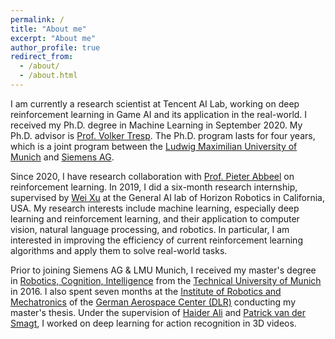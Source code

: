 ```yaml
---
permalink: /
title: "About me"
excerpt: "About me"
author_profile: true
redirect_from: 
  - /about/
  - /about.html
---
```


I am currently a research scientist at Tencent AI Lab, working on deep reinforcement learning in Game AI and its application in the real-world. I received my Ph.D. degree in Machine Learning in September 2020. 
My Ph.D. advisor is [Prof. Volker Tresp](http://www.dbs.ifi.lmu.de/~tresp). 
The Ph.D. program lasts for four years, which is a joint program between the [Ludwig Maximilian University of Munich](https://www.mathematik-informatik-statistik.uni-muenchen.de/index.html) and [Siemens AG](http://www.siemens.com).
<!-- at the [Research Group Machine Intelligence](https://www.siemens.com/innovation/en/home/pictures-of-the-future/digitalization-and-software/autonomous-systems-munich-hackathon.html) of [Siemens Corporate Technology](https://www.siemens.com/global/en/home/company/innovation/corporate-technology.html).  -->
Since 2020, I have research collaboration with [Prof. Pieter Abbeel](http://people.eecs.berkeley.edu/~pabbeel/) on reinforcement learning.
In 2019, I did a six-month research internship, supervised by [Wei Xu](https://www.linkedin.com/in/emailweixu) at the General AI lab of Horizon Robotics in California, USA. My research interests include machine learning, especially deep learning and reinforcement learning, and their application to computer vision, natural language processing, and robotics. In particular, I am interested in improving the efficiency of current reinforcement learning algorithms and apply them to solve real-world tasks.

Prior to joining Siemens AG & LMU Munich, I received my master's degree in [Robotics, Cognition, Intelligence](https://www.in.tum.de/en/for-prospective-students/masters-programs/robotics-cognition-intelligence-msc/) from the [Technical University of Munich](https://www.tum.de) in 2016. I also spent seven months at the [Institute of Robotics and Mechatronics](https://www.dlr.de/rm/en/) of the [German Aerospace Center (DLR)](https://www.dlr.de/dlr/en/) conducting my master's thesis. Under the supervision of [Haider Ali](https://www.linkedin.com/in/dr-haider-ali-ab6b76b) and [Patrick van der Smagt](https://www.linkedin.com/in/smagt), I worked on deep learning for action recognition in 3D videos.
